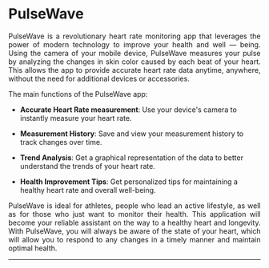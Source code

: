 # PulseWave

<p align="justify">
PulseWave is a revolutionary heart rate monitoring app that leverages the power of modern technology to improve your health and well — being. Using the camera of your mobile device, PulseWave measures your pulse by analyzing the changes in skin color caused by each beat of your heart. This allows the app to provide accurate heart rate data anytime, anywhere, without the need for additional devices or accessories.
</p>

The main functions of the PulseWave app:

- **Accurate Heart Rate measurement**: Use your device's camera to instantly measure your heart rate.

- **Measurement History**: Save and view your measurement history to track changes over time.

- **Trend Analysis**: Get a graphical representation of the data to better understand the trends of your heart rate.

- **Health Improvement Tips**: Get personalized tips for maintaining a healthy heart rate and overall well-being.

<p align="justify">
PulseWave is ideal for athletes, people who lead an active lifestyle, as well as for those who just want to monitor their health. This application will become your reliable assistant on the way to a healthy heart and longevity. With PulseWave, you will always be aware of the state of your heart, which will allow you to respond to any changes in a timely manner and maintain optimal health.
</p>

---
